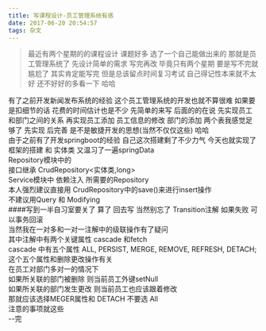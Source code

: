 ```yaml
---
title: 写课程设计-员工管理系统有感
date: 2017-06-20 20:54:57
tags: 杂文
---
```

>  最近有两个星期的的课程设计  课题好多 选了一个自己能做出来的 那就是员工管理系统了 
>  先设计简单的需求 写完再改 毕竟只有两个星期 要是写不完就尴尬了 其实肯定能写完 但是总该留点时间复习考试 自己得记性本来就不太好 还不好好的多看一下 哈哈   


有了之前开发新闻发布系统的经验 这个员工管理系统的开发也就不算很难 如果要是扣细节的话 花费的时间估计也是不少  先简单的来写 后面的的在说 先实现员工和部门之间的关系 再实现员工添加 员工信息的修改 部门的添加  两个表我感觉足够了 先实现 后完善 是不是敏捷开发的思想(当然不仅仅这些) 哈哈    
由于之前有了开发springboot的经验 自己这次搭建剩了不少力气 今天也就实现了框架的搭建 和 实体类  又温习了一遍springData  
Repository模块中的  
接口继承 CrudRepository<实体类,long>  
Service模块中
依赖注入 所需要的Repository    
本人强烈建议直接用 CrudRepository中的save()来进行insert操作   
不建议用Query 和 Modifying   
####写到一半自习室要关了 算了 回去写
当然别忘了 Transition注解  如果失败 可以事务回滚   
当然我在一对多和一对一注解中的级联操作有了疑问  
其中注解中有两个关键属性  cascade 和fetch  
cascade 中有五个属性  ALL, PERSIST, MERGE, REMOVE, REFRESH, DETACH;
这个五个属性和删除更改操作有关   
在员工对部门多对一的情况下   
如果所关联的部门被删除 则当前员工外键setNull   
如果所关联的部门发生更改 则当前员工也应该跟着修改   
那就应该选择MEGER属性和 DETACH  不要选 All     
注意的事项就这些       
--完